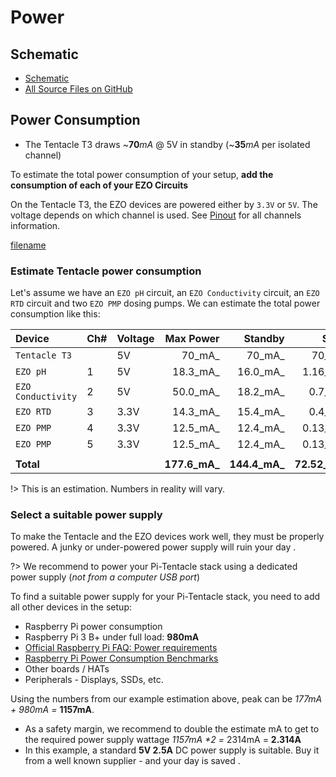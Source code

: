 # <i class="fas fa-bolt"></i> Power

## Schematic
* <i class="far fa-file-pdf"></i> [Schematic](https://github.com/whitebox-labs/tentacle-raspi-oshw/raw/master/hardware/t3_schematic.pdf)
* <i class="fab fa-github"></i> [All Source Files on GitHub](https://github.com/whitebox-labs/tentacle-raspi-oshw)

## Power Consumption
* The Tentacle T3 draws ~**70**_mA_ @ 5V in standby (~**35**_mA_ per isolated channel)

To estimate the total power consumption of your setup, **add the consumption of each of your EZO Circuits**

On the Tentacle T3, the EZO devices are powered either by `3.3V` or `5V`. The voltage depends on which channel is used. See [Pinout](pinout.md) for all channels information.

[filename](https://raw.githubusercontent.com/whitebox-labs/whitebox-docs/master/tentacle/common/ezo-power-consumption.md ':include')

### Estimate Tentacle power consumption
Let's assume we have an `EZO pH` circuit, an `EZO Conductivity` circuit, an `EZO RTD` circuit and two `EZO PMP` dosing pumps. We can estimate the total power consumption like this:

| Device      	| Ch# 	| Voltage 	| Max Power	| Standby 	| Sleep   	|
|:-------------	|-----------	|---------	|---------:	|---------:	|--------:	|
| `Tentacle T3`	|           	| 5V      	|   70_mA_ 	| 70_mA_  	| 70_mA_  	|
| `EZO pH`    	| 1         	| 5V      	| 18.3_mA_ 	| 16.0_mA_ 	| 1.16_mA_ 	|
| `EZO Conductivity`	| 2   	| 5V      	| 50.0_mA_ 	| 18.2_mA_	| 0.7_mA_ 	|
| `EZO RTD`   	| 3         	| 3.3V    	| 14.3_mA_ 	| 15.4_mA_ 	| 0.4_mA_ 	|
| `EZO PMP`   	| 4         	| 3.3V    	| 12.5_mA_ 	| 12.4_mA_ 	| 0.13_mA_ 	|
| `EZO PMP`   	| 5         	| 3.3V    	| 12.5_mA_ 	| 12.4_mA_ 	| 0.13_mA_ 	|
|             	|           	|         	|         	|         	|         	|
| **Total**   	|           	|         	| **177.6_mA_** 	| **144.4_mA_**  	| **72.52_mA_**  	|

!> This is an estimation. Numbers in reality will vary.

### Select a suitable power supply
To make the Tentacle and the EZO devices work well, they must be properly powered. A junky or under-powered power supply will ruin your day <i class="fas fa-skull"></i> .

?> We recommend to power your Pi-Tentacle stack using a dedicated power supply (_not from a computer USB port_)

To find a suitable power supply for your Pi-Tentacle stack, you need to add all other devices in the setup:
* Raspberry Pi power consumption
 * Raspberry Pi 3 B+ under full load: **980mA**
  * [Official Raspberry Pi FAQ: Power requirements](https://www.raspberrypi.org/help/faqs/#powerReqs)
  * [Raspberry Pi Power Consumption Benchmarks](https://www.pidramble.com/wiki/benchmarks/power-consumption)
* Other boards / HATs
* Peripherals - Displays, SSDs, etc.

Using the numbers from our example estimation above, peak can be _177mA + 980mA =_ **1157mA**.

* As a safety margin, we recommend to double the estimate mA to get to the required power supply wattage  _1157mA *2 =_ 2314mA  = **2.314A**
* In this example, a standard **5V 2.5A** DC power supply is suitable. Buy it from a well known supplier  - and your day is saved <i class="fas fa-thumbs-up"></i>.
